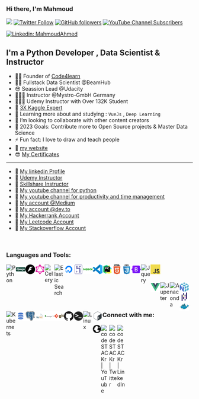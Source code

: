 ### Hi there, I'm Mahmoud 
![](https://komarev.com/ghpvc/?username=pythondeveloper6&style=for-the-badge)
[![Twitter Follow](https://img.shields.io/twitter/follow/Code4Learn?style=for-the-badge)](https://twitter.com/Code4Learn)
[![GitHub followers](https://img.shields.io/github/followers/pythondeveloper6?label=Github%20Followers&style=for-the-badge)](https://github.com/Pythondeveloper6)
[![YouTube Channel Subscribers](https://img.shields.io/youtube/channel/subscribers/UCZtMEPGln_sbgd9_ioDDC9g?label=Youtube&style=for-the-badge)](https://www.youtube.com/c/MahmoudAhmed6)


[![Linkedin: MahmoudAhmed](https://img.shields.io/badge/-pythondeveloper6-blue?style=for-the-badge&logo=Linkedin&logoColor=white&link=https://www.linkedin.com/in/pythondeveloper6/)](https://www.linkedin.com/in/pythondeveloper6/)


## I'm a Python Developer , Data Scientist & Instructor
- 👨‍💻 Founder of [Code4learn](https://github.com/Code4learn6)
- 👨‍💻 Fullstack Data Scientist @BeamHub 
- 😎 Seassion Lead @Udacity 
- 👨🏼‍💻 Instructor @Mystro-GmbH Germany
- 👨🏼‍💻 Udemy Instructor with Over 132K Student
- 🤖 [3X Kaggle Expert](https://www.kaggle.com/mahmoudahmed6) 
- 🌱 Learning more about and studying : `VueJs` , `Deep Learning`
- 👯 I’m looking to collaborate with other content creators
- 🥅 2023 Goals: Contribute more to Open Source projects & Master Data Science 
- ⚡ Fun fact: I love to draw and teach people
- 👋 [my website](http://code4learn.teachable.com)
- 😎 [My Certificates](https://github.com/Pythondeveloper6/My-Certificates)
---------
- 🚀 [My linkedin Profile](https://www.linkedin.com/in/pythondeveloper6/)
- 🚀 [Udemy Instructor](https://www.udemy.com/user/mahmoudahmed-3/) 
- 🚀 [Skillshare Instructor](https://www.skillshare.com/en/user/mahmoudahmed)
- 🚀 [My youtube channel for python](https://www.youtube.com/channel/UCZtMEPGln_sbgd9_ioDDC9g)
- 🚀 [My youtube channel for productivity and time management](https://www.youtube.com/channel/UCL1JLenN2VXkIRv7KuWFujQ)
- 🚀 [My account @Medium](https://medium.com/@pythondeveloper6)
- 🚀 [My account @dev.to](https://dev.to/pythondeveloper6)
- 🚀 [My Hackerrank Account](https://www.hackerrank.com/pythondeveloper)
- 🚀 [My Leetcode Account](https://leetcode.com/mahmoudahmed6/)
- 🚀 [My Stackoverflow Account](https://stackoverflow.com/users/5733521/mahmoud-ahmed)
<br />

### Languages and Tools:
[<img align="left" alt="Python" width="26px" src="https://github.com/abranhe/programming-languages-logos/blob/master/src/python/python_128x128.png" />]()
[<img align="left" alt="Django" width="26px" src="https://github.com/devicons/devicon/blob/master/icons/django/django-original.svg" />]()
[<img align="left" alt="Fast API" width="26px" src="https://raw.githubusercontent.com/simple-icons/simple-icons/c4d9d3fee42301facaf14e44adb3183a5fb7d068/icons/fastapi.svg" />]()
[<img align="left" alt="GraphQL" width="26px" src="https://raw.githubusercontent.com/github/explore/80688e429a7d4ef2fca1e82350fe8e3517d3494d/topics/graphql/graphql.png" />]()
[<img align="left" alt="Celery" width="26px" src="https://raw.githubusercontent.com/simple-icons/simple-icons/c4d9d3fee42301facaf14e44adb3183a5fb7d068/icons/celery.svg" />]()
[<img align="left" alt="Elastic Search" width="26px" src="https://raw.githubusercontent.com/simple-icons/simple-icons/c4d9d3fee42301facaf14e44adb3183a5fb7d068/icons/elasticsearch.svg" />]()
[<img align="left" alt="Digital Ocean" width="26px" src="https://github.com/devicons/devicon/blob/master/icons/digitalocean/digitalocean-original.svg" />]()
[<img align="left" alt="Heroku" width="26px" src="https://github.com/devicons/devicon/blob/master/icons/heroku/heroku-original.svg" />]()
[<img align="left" alt="Nginx" width="26px" src="https://github.com/devicons/devicon/blob/master/icons/nginx/nginx-original.svg" />]()


[<img align="left" alt="Visual Studio Code" width="26px" src="https://raw.githubusercontent.com/github/explore/80688e429a7d4ef2fca1e82350fe8e3517d3494d/topics/visual-studio-code/visual-studio-code.png" />]()
[<img align="left" alt="Pycharm" width="26px" src="https://github.com/devicons/devicon/blob/master/icons/pycharm/pycharm-original.svg" />]()

[<img align="left" alt="HTML5" width="26px" src="https://raw.githubusercontent.com/github/explore/80688e429a7d4ef2fca1e82350fe8e3517d3494d/topics/html/html.png" />]()
[<img align="left" alt="CSS3" width="26px" src="https://raw.githubusercontent.com/github/explore/80688e429a7d4ef2fca1e82350fe8e3517d3494d/topics/css/css.png" />]()
[<img align="left" alt="Bootstrap" width="26px" src="https://github.com/devicons/devicon/blob/master/icons/bootstrap/bootstrap-original.svg" />]()
[<img align="left" alt="Jquery" width="26px" src="https://raw.githubusercontent.com/simple-icons/simple-icons/c4d9d3fee42301facaf14e44adb3183a5fb7d068/icons/jquery.svg" />]()
[<img align="left" alt="JavaScript" width="26px" src="https://raw.githubusercontent.com/github/explore/80688e429a7d4ef2fca1e82350fe8e3517d3494d/topics/javascript/javascript.png" />]() <br><br>

[<img align="left" alt="VueJS" width="26px" src="https://github.com/devicons/devicon/blob/master/icons/vuejs/vuejs-original.svg" />]()

[<img align="left" alt="Jupeter" width="26px" src="https://raw.githubusercontent.com/simple-icons/simple-icons/c4d9d3fee42301facaf14e44adb3183a5fb7d068/icons/jupyter.svg" />]()
[<img align="left" alt="Anaconda" width="26px" src="https://raw.githubusercontent.com/simple-icons/simple-icons/c4d9d3fee42301facaf14e44adb3183a5fb7d068/icons/anaconda.svg" />]()


[<img align="left" alt="Numpy" width="26px" src="https://github.com/devicons/devicon/blob/master/icons/numpy/numpy-original.svg" />]()
[<img align="left" alt="Panda" width="26px" src="https://github.com/devicons/devicon/blob/master/icons/pandas/pandas-original.svg" />]()

[<img align="left" alt="Docker" width="26px" src="https://github.com/devicons/devicon/blob/master/icons/docker/docker-original.svg" />]()
[<img align="left" alt="Kubernets" width="26px" src="https://raw.githubusercontent.com/simple-icons/simple-icons/c4d9d3fee42301facaf14e44adb3183a5fb7d068/icons/kubernetes.svg" />]()

[<img align="left" alt="SQL" width="26px" src="https://raw.githubusercontent.com/github/explore/80688e429a7d4ef2fca1e82350fe8e3517d3494d/topics/sql/sql.png" />]()
[<img align="left" alt="Postgresql" width="26px" src="https://github.com/devicons/devicon/blob/master/icons/postgresql/postgresql-original.svg" />]()
[<img align="left" alt="MySQL" width="26px" src="https://raw.githubusercontent.com/github/explore/80688e429a7d4ef2fca1e82350fe8e3517d3494d/topics/mysql/mysql.png" />]()
[<img align="left" alt="MongoDB" width="26px" src="https://raw.githubusercontent.com/github/explore/80688e429a7d4ef2fca1e82350fe8e3517d3494d/topics/mongodb/mongodb.png" />]()
[<img align="left" alt="Git" width="26px" src="https://raw.githubusercontent.com/github/explore/80688e429a7d4ef2fca1e82350fe8e3517d3494d/topics/git/git.png" />]()
[<img align="left" alt="GitHub" width="26px" src="https://raw.githubusercontent.com/github/explore/78df643247d429f6cc873026c0622819ad797942/topics/github/github.png" />]()
[<img align="left" alt="Terminal" width="26px" src="https://raw.githubusercontent.com/github/explore/80688e429a7d4ef2fca1e82350fe8e3517d3494d/topics/terminal/terminal.png" />]()
[<img align="left" alt="Linux" width="26px" src="https://raw.githubusercontent.com/simple-icons/simple-icons/c4d9d3fee42301facaf14e44adb3183a5fb7d068/icons/linux.svg" />]()
[<img align="left" alt="Bash" width="26px" src="https://github.com/devicons/devicon/blob/master/icons/bash/bash-original.svg" />]()


<br />
<br />


### Connect with me:
[<img align="left" alt="codeSTACKr.com" width="22px" src="https://raw.githubusercontent.com/iconic/open-iconic/master/svg/globe.svg" />](https://code4learn.teachable.com)
[<img align="left" alt="codeSTACKr | YouTube" width="22px" src="https://cdn.jsdelivr.net/npm/simple-icons@v3/icons/youtube.svg" />](https://www.youtube.com/c/MahmoudAhmed6)
[<img align="left" alt="codeSTACKr | Twitter" width="22px" src="https://cdn.jsdelivr.net/npm/simple-icons@v3/icons/twitter.svg" />](https://twitter.com/Code4Learn)
[<img align="left" alt="codeSTACKr | LinkedIn" width="22px" src="https://cdn.jsdelivr.net/npm/simple-icons@v3/icons/linkedin.svg" />](https://eg.linkedin.com/in/pythondeveloper6)
<br />
